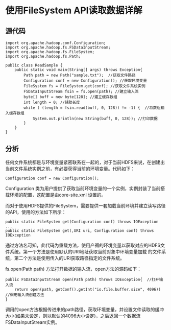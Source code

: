 使用FileSystem API读取数据详解
===================

## 源代码
```
import org.apache.hadoop.conf.Configuration;
import org.apache.hadoop.fs.FSDataInputStream;
import org.apache.hadoop.fs.FileSystem;
import org.apache.hadoop.fs.Path;

public class ReadSample {
    public static void main(String[] args) throws Exception{
        Path path = new Path("sample.txt");  //获取文件路径
        Configuration conf = new Configuration(); //获取环境变量
        FileSystem fs = FileSystem.get(conf); //获取文件系统实例
        FSDataInputStream fsin = fs.open(path); //建立输入流
        byte[] buff = new byte[128]; //建立缓存数组
        int length = 0; //辅助长度
        while ( (length = fsin.read(buff, 0, 128)) != -1) {  //将数组输入缓存数组
            System.out.println(new String(buff, 0, 128)); //打印数据
        }
    }
}
```

## 分析
任何文件系统都是与环境变量紧密联系在一起的，对于当前HDFS来说，在创建出当前文件系统实例之前，有必要获得当前的环境变量。代码如下：
```
Configuration conf = new Configuration();
```
Configuration 类为用户提供了获取当前环境变量的一个实例，实例封装了当前搭载环境的配置，这配置是由core-site.xml 设置的。

而对于使用HDFS提供的FileSystem，需要提供一套加载当前环境并建立读写路径的API，使用的方法如下所示：
```
public static FileSystem get(Configuration conf) throws IOException
...
public static FileSystem get(,URI uri, Configuration conf) throws IOException
```
通过方法名可知，此代码为重载方法，使用产褥的环境变量以获取对应的HDFS文件系统。第一个方法是使用默认的URI地址获取当前对象中环境变量加载
的文件系统，第二个方法是使用传入的URI获取路径指定的文件系统。

fs.open(Path path) 方法打开数据的输入流，open方法的源码如下：
```
public FSDataInputStream open(Path path) throws IOException{  //打开输入流
    return open(path, getConf().getInt("io.file.buffer.size", 4096))  //调用输入流创建方法
}
```
调用的open方法根据传进来的path路径，获取环境变量，并设置文件读取的缓冲大小(如果未设定，则以默认的4096大小设定)，之后返回一个数据流FSDataInputStream实例。